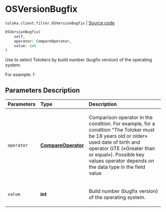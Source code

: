 # OSVersionBugfix
`toloka.client.filter.OSVersionBugfix` | [Source code](https://github.com/Toloka/toloka-kit/blob/v1.0.1/src/client/filter.py#L540)

```python
OSVersionBugfix(
    self,
    operator: CompareOperator,
    value: int
)
```

Use to select Tolokers by build number (bugfix version) of the operating system.


For example: 1

## Parameters Description

| Parameters | Type | Description |
| :----------| :----| :-----------|
`operator`|**[CompareOperator](toloka.client.primitives.operators.CompareOperator.md)**|<p>Comparison operator in the condition. For example, for a condition &quot;The Toloker must be 18 years old or older» used date of birth and operator GTE («Greater than or equal»). Possible key values operator depends on the data type in the field value</p>
`value`|**int**|<p>Build number (bugfix version) of the operating system.</p>
